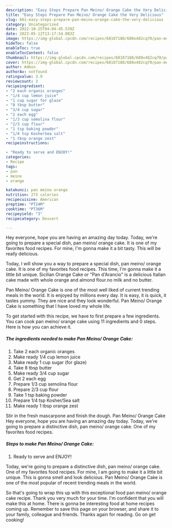 ```yaml
---
description: "Easy Steps Prepare Pan Meino/ Orange Cake the Very Delicious"
title: "Easy Steps Prepare Pan Meino/ Orange Cake the Very Delicious"
slug: 661-easy-steps-prepare-pan-meino-orange-cake-the-very-delicious
category: Uncategorized
date: 2022-10-25T04:04:45.539Z
date: 2023-05-12T13:17:54.083Z
image: https://img-global.cpcdn.com/recipes/68187188/680x482cq70/pan-meino-orange-cake-recipe-main-photo.jpg
hideToc: false
enableToc: true
enableTocContent: false
thumbnail: https://img-global.cpcdn.com/recipes/68187188/680x482cq70/pan-meino-orange-cake-recipe-main-photo.jpg
cover: https://img-global.cpcdn.com/recipes/68187188/680x482cq70/pan-meino-orange-cake-recipe-main-photo.jpg
author: Admin
authorAv: notfound
ratingvalue: 3.9
reviewcount: 3
recipeingredient:
- "2 each organic oranges"
- "1/4 cup lemon juice"
- "1 cup sugar for glaze"
- "8 tbsp butter"
- "3/4 cup sugar"
- "2 each egg"
- "1/3 cup semolina flour"
- "2/3 cup flour"
- "1 tsp baking powder"
- "1/4 tsp KosherSea salt"
- "1 tbsp orange zest"
recipeinstructions:

- "Ready to serve and ENJOY!"
categories:
- Recipe
tags:
- pan
- meino
- orange

katakunci: pan meino orange 
nutrition: 273 calories
recipecuisine: American
preptime: "PT24M"
cooktime: "PT36M"
recipeyield: "3"
recipecategory: Dessert

---
```



Hey everyone, hope you are having an amazing day today. Today, we're going to prepare a special dish, pan meino/ orange cake. It is one of my favorites food recipes. For mine, I'm gonna make it a bit tasty. This will be really delicious.

Today, I will show you a way to prepare a special dish, pan meino/ orange cake. It is one of my favorites food recipes. This time, I&#39;m gonna make it a little bit unique. Sicilian Orange Cake or &#34;Pan d&#39;Arancio&#34; is a delicious Italian cake made with whole orange and almond flour.no milk and no butter.

Pan Meino/ Orange Cake is one of the most well liked of current trending meals in the world. It is enjoyed by millions every day. It is easy, it is quick, it tastes yummy. They are nice and they look wonderful. Pan Meino/ Orange Cake is something that I have loved my whole life.


To get started with this recipe, we have to first prepare a few ingredients. You can cook pan meino/ orange cake using 11 ingredients and 0 steps. Here is how you can achieve it.

<!--inarticleads1-->

##### The ingredients needed to make Pan Meino/ Orange Cake:

1. Take 2 each organic oranges
1. Make ready 1/4 cup lemon juice
1. Make ready 1 cup sugar (for glaze)
1. Take 8 tbsp butter
1. Make ready 3/4 cup sugar
1. Get 2 each egg
1. Prepare 1/3 cup semolina flour
1. Prepare 2/3 cup flour
1. Take 1 tsp baking powder
1. Prepare 1/4 tsp Kosher/Sea salt
1. Make ready 1 tbsp orange zest


Stir in the fresh mascarpone and finish the dough. Pan Meino/ Orange Cake Hey everyone, hope you are having an amazing day today. Today, we&#39;re going to prepare a distinctive dish, pan meino/ orange cake. One of my favorites food recipes. 

<!--inarticleads2-->

##### Steps to make Pan Meino/ Orange Cake:


1. Ready to serve and ENJOY!

Today, we&#39;re going to prepare a distinctive dish, pan meino/ orange cake. One of my favorites food recipes. For mine, I am going to make it a little bit unique. This is gonna smell and look delicious. Pan Meino/ Orange Cake is one of the most popular of recent trending meals in the world. 

So that's going to wrap this up with this exceptional food pan meino/ orange cake recipe. Thank you very much for your time. I'm confident that you will make this at home. There is gonna be interesting food at home recipes coming up. Remember to save this page on your browser, and share it to your family, colleague and friends. Thanks again for reading. Go on get cooking!
